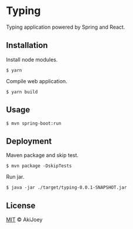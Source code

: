 # Typing

Typing application powered by Spring and React.

## Installation

Install node modules.

`$ yarn`

Compile web application.

`$ yarn build`

## Usage

`$ mvn spring-boot:run`

## Deployment

Maven package and skip test.

`$ mvn package -DskipTests`

Run jar.

`$ java -jar ./target/typing-0.0.1-SNAPSHOT.jar`

## License

[MIT](https://github.com/akijoey/typing/blob/master/LICENSE) © AkiJoey
